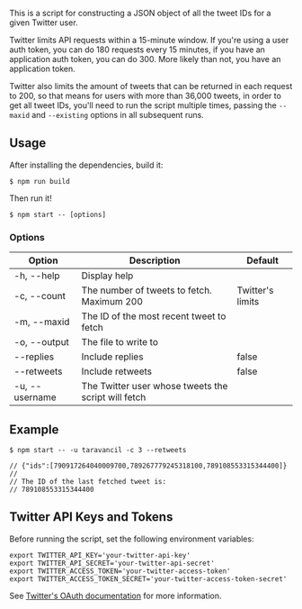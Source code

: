 This is a script for constructing a JSON object of all the tweet IDs
for a given Twitter user.

Twitter limits API requests within a 15-minute window. If you're using
a user auth token, you can do 180 requests every 15 minutes, if you have
an application auth token, you can do 300. More likely than not, you
have an application token.

Twitter also limits the amount of tweets that can be returned in each
request to 200, so that means for users with more than 36,000 tweets,
in order to get all tweet IDs, you'll need to run the script multiple
times, passing the `--maxid` and `--existing` options in all subsequent
runs.

## Usage

After installing the dependencies, build it:

```
$ npm run build
```

Then run it!

```
$ npm start -- [options]
```

### Options

| Option | Description | Default |
| --- | --- | --- |
| -h, --help | Display help | |
| -c, --count | The number of tweets to fetch. Maximum 200 | Twitter's limits |
| -m, --maxid | The ID of the most recent tweet to fetch | |
| -o, --output | The file to write to | |
| --replies | Include replies | false |
| --retweets | Include retweets | false |
| -u, --username | The Twitter user whose tweets the script will fetch ||


## Example

```
$ npm start -- -u taravancil -c 3 --retweets

// {"ids":[790917264040009700,789267779245318100,789108553315344400]}
//
// The ID of the last fetched tweet is:
// 789108553315344400
```

## Twitter API Keys and Tokens

Before running the script, set the following environment variables:

```
export TWITTER_API_KEY='your-twitter-api-key'
export TWITTER_API_SECRET='your-twitter-api-secret'
export TWITTER_ACCESS_TOKEN='your-twitter-access-token'
export TWITTER_ACCESS_TOKEN_SECRET='your-twitter-access-token-secret'
```

See [Twitter's OAuth
documentation](https://dev.twitter.com/oauth/overview) for more information.